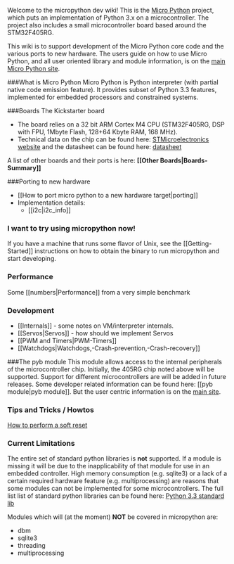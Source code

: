 Welcome to the micropython dev wiki!
This is the [Micro Python](http://micropython.org/) project, which puts an implementation of Python 3.x on a microcontroller. The project also includes a small microcontroller board based around the STM32F405RG.

This wiki is to support development of the Micro Python core code and the various ports to new hardware.
The users guide on how to use Micro Python, and all user oriented library and module information, is on the [main Micro Python site](http://micropython.org/).

###What is Micro Python
Micro Python is Python interpreter (with partial native code emission feature). It provides subset of Python 3.3 features, implemented for embedded processors and constrained systems.

###Boards
The Kickstarter board
* The board relies on a 32 bit ARM Cortex M4 CPU (STM32F405RG, DSP with FPU, 1Mbyte Flash, 128+64 Kbyte RAM, 168 MHz).
* Technical data on the chip can be found here: [STMicroelectronics website](http://www.st.com/web/catalog/mmc/FM141/SC1169/SS1577/LN1035/PF252144) and the datasheet can be found here: [datasheet](http://www.st.com/st-web-ui/static/active/en/resource/technical/document/datasheet/DM00037051.pdf)

A list of other boards and their ports is here: **[[Other Boards|Boards-Summary]]**

###Porting to new hardware
* [[How to port micro python to a new hardware target|porting]]
* Implementation details:
    - [[i2c|i2c_info]]

### I want to try using micropython now!
If you have a machine that runs some flavor of Unix, see the [[Getting-Started]] instructions on how to obtain the binary to run micropython and start developing.

### Performance
Some [[numbers|Performance]] from a very simple benchmark

### Development
* [[Internals]] - some notes on VM/interpreter internals.
* [[Servos|Servos]] - how should we implement Servos
* [[PWM and Timers|PWM-Timers]]
* [[Watchdogs|Watchdogs,-Crash-prevention,-Crash-recovery]]

###The pyb module
This module allows access to the internal peripherals of the microcontroller chip. Initially, the 405RG chip noted above will be supported. Support for different microcontrollers are will be added in future releases.
Some developer related information can be found here: [[pyb module|pyb module]]. But the user centric information is on the [main site](http://micropython.org/).

### Tips and Tricks / Howtos
[How to perform a soft reset](https://github.com/micropython/micropython/wiki/Soft-reset)

### Current Limitations
The entire set of standard python libraries is **not** supported. If a module is missing it will be due to the inapplicability of that module for use in an embedded controller. High memory consumption (e.g. sqlite3) or a lack of a certain required hardware feature (e.g. multiprocessing) are reasons that some modules can not be implemented for some microcontrollers. 
The full list list of standard python libraries can be found here: [Python 3.3 standard lib](http://docs.python.org/3/library/) 

Modules which will (at the moment) **NOT** be covered in micropython are:

* dbm
* sqlite3
* threading
* multiprocessing


